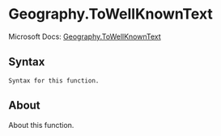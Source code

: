 ---
---

# Geography.ToWellKnownText

Microsoft Docs: [Geography.ToWellKnownText](https://docs.microsoft.com/en-us/powerquery-m/geography-towellknowntext)

## Syntax

```
Syntax for this function.
```

## About

About this function.

